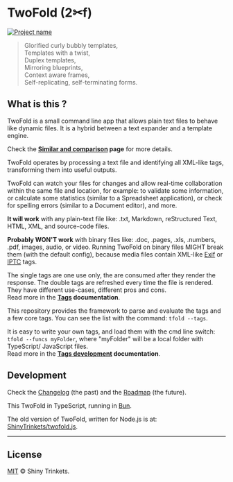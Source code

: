 # TwoFold (2✂︎f)

[![Project name][project-img]][project-url]

> Glorified curly bubbly templates,<br />
> Templates with a twist,<br />
> Duplex templates,<br />
> Mirroring blueprints,<br />
> Context aware frames,<br />
> Self-replicating, self-terminating forms.

## What is this ?

TwoFold is a small command line app that allows plain text files to behave like
dynamic files. It is a hybrid between a text expander and a template engine.

Check the **[Similar and comparison](/docs/similar.md) page** for more details.

TwoFold operates by processing a text file and identifying all XML-like tags,
transforming them into useful outputs.

TwoFold can watch your files for changes and allow real-time collaboration
within the same file and location, for example: to validate some information, or
calculate some statistics (similar to a Spreadsheet application), or check for
spelling errors (similar to a Document editor), and more.

**It will work** with any plain-text file like: .txt, Markdown,
reStructured Text, HTML, XML, and source-code files.

**Probably WON'T work** with binary files like: .doc, .pages, .xls, .numbers, .pdf,
images, audio, or video. Running TwoFold on binary files MIGHT break them (with
the default config), because media files contain XML-like
[Exif](https://en.wikipedia.org/wiki/Exif) or
[IPTC](https://en.wikipedia.org/wiki/IPTC_Information_Interchange_Model) tags.

The single tags are one use only, the are consumed after they render the
response. The double tags are refreshed every time the file is rendered. They
have different use-cases, different pros and cons.<br /> Read more in the
**[Tags](/docs/readme.md) documentation**.

This repository provides the framework to parse and evaluate the tags and a few
core tags. You can see the list with the command: `tfold --tags`.

It is easy to write your own tags, and load them with the cmd line switch:
`tfold --funcs myFolder`, where "myFolder" will be a local folder with
TypeScript/ JavaScript files.<br /> Read more in the
**[Tags development](/docs/dev-tags.md) documentation**.

## Development

Check the [Changelog](/docs/CHANGELOG.md) (the past) and the
[Roadmap](/docs/ROADMAP.md) (the future).

This TwoFold in TypeScript, running in [Bun](https://bun.sh).

The old version of TwoFold, written for Node.js is at:
[ShinyTrinkets/twofold.js](https://github.com/ShinyTrinkets/twofold.js).

---

## License

[MIT](LICENSE) © Shiny Trinkets.

[project-img]: https://badgen.net/badge/%E2%AD%90/Trinkets/4B0082
[project-url]: https://github.com/ShinyTrinkets
